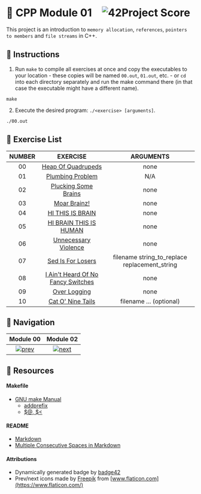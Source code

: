 # :large_orange_diamond: CPP Module 01 &ensp; ![42Project Score](https://badge42.herokuapp.com/api/project/floogman/CPP%20Module%2001)

This project is an introduction to `memory allocation`, `references`, `pointers to members` and `file streams` in C++.

## :small_orange_diamond: Instructions

1. Run `make` to compile all exercises at once and copy the executables to your location - these copies will be named `00.out`, `01.out`, etc. - or `cd` into each directory separately and run the make command there (in that case the executable might have a different name).
```
make
```

2. Execute the desired program: `./<exercise> [arguments]`.
```
./00.out
```

## :small_orange_diamond: Exercise List
NUMBER | EXERCISE | ARGUMENTS
:-----:|:--------:|:--------:
00 | [Heap Of Quadrupeds](./ex00) | none
01 | [Plumbing Problem](./ex01) | N/A
02 | [Plucking Some Brains](./ex02) | none
03 | [Moar Brainz!](./ex03) | none
04 | [HI THIS IS BRAIN](./ex04) | none
05 | [HI BRAIN THIS IS HUMAN](./ex05) | none
06 | [Unnecessary Violence](./ex06) | none
07 | [Sed Is For Losers](./ex07) | filename string_to_replace replacement_string
08 | [I Ain't Heard Of No Fancy Switches](./ex08) | none
09 | [Over Logging](./ex09) | none
10 | [Cat O' Nine Tails](./ex10) | filename ... (optional)

## :small_orange_diamond: Navigation
Module 00 | Module 02
:--------:|:--------:
[![prev](https://user-images.githubusercontent.com/59726559/138678592-27d20df6-cb62-4768-92d3-4bc270a6e4cf.png)](../CPP_Module_00) | [![next](https://user-images.githubusercontent.com/59726559/138678605-3d0e30f3-ebc6-41dc-aebe-03750086e76c.png)](../CPP_Module_02)

## :small_orange_diamond: Resources
#### Makefile
- [GNU make Manual](https://www.gnu.org/software/make/manual/make.html)
    - [addprefix](https://www.gnu.org/software/make/manual/make.html#File-Name-Functions)
    - [$@, $<](https://www.gnu.org/software/make/manual/html_node/Automatic-Variables.html#Automatic-Variables)
#### README
- [Markdown](https://docs.github.com/en/github/writing-on-github/getting-started-with-writing-and-formatting-on-github/basic-writing-and-formatting-syntax)
- [Multiple Consecutive Spaces in Markdown](https://steemit.com/markdown/@jamesanto/how-to-add-multiple-spaces-between-texts-in-markdown)
#### Attributions
- Dynamically generated badge by [badge42](https://github.com/JaeSeoKim/badge42)
- Prev/next icons made by [Freepik](https://www.freepik.com) from [www.flaticon.com](https://www.flaticon.com/)

